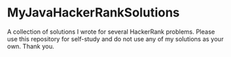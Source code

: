 # MyJavaHackerRankSolutions
A collection of solutions I wrote for several HackerRank problems. Please use this repository for self-study and do not use any of my solutions as your own. Thank you.
